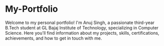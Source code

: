 # My-Portfolio
Welcome to my personal portfolio! I'm Anuj Singh, a passionate third-year B.Tech student at GL Bajaj Institute of Technology, specializing in Computer Science. Here you'll find information about my projects, skills, certifications, achievements, and how to get in touch with me.
